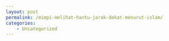 ```yaml
---
layout: post
permalink: /mimpi-melihat-hantu-jarak-dekat-menurut-islam/
categories:
    - Uncategorized
---
```


